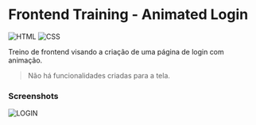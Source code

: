 # Frontend Training - Animated Login

![HTML](https://img.shields.io/badge/HTML-239120?style=for-the-badge&logo=html5&logoColor=white)
![CSS](https://img.shields.io/badge/CSS-239120?&style=for-the-badge&logo=css3&logoColor=white)

Treino de frontend visando a criação de uma página de login com animação.
>Não há funcionalidades criadas para a tela.

### Screenshots

![LOGIN](https://user-images.githubusercontent.com/49286223/144728168-94626277-906c-4ef0-aee7-16dddae66037.png)
